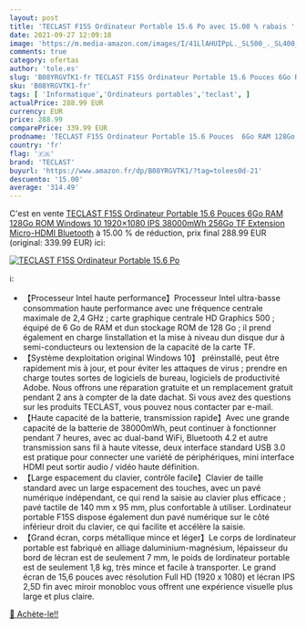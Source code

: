 ```yaml
---
layout: post
title: 'TECLAST F15S Ordinateur Portable 15.6 Po avec 15.00 % rabais '
date: 2021-09-27 12:09:18
image: 'https://m.media-amazon.com/images/I/41LlAHUIPpL._SL500_._SL400_.jpg'
comments: true
category: ofertas
author: 'tole.es'
slug: 'B08YRGVTK1-fr TECLAST F15S Ordinateur Portable 15.6 Pouces 6Go RAM 128Go...'
sku: 'B08YRGVTK1-fr'
tags: [ 'Informatique','Ordinateurs portables','teclast', ]
actualPrice: 288.99 EUR
currency: EUR
price: 288.99
comparePrice: 339.99 EUR
prodname: 'TECLAST F15S Ordinateur Portable 15.6 Pouces  6Go RAM 128Go ROM  Windows 10  1920×1080 IPS  38000mWh  256Go TF Extension  Micro-HDMI  Bluetooth'
country: 'fr'
flag: '🇫🇷'
brand: 'TECLAST'
buyurl: 'https://www.amazon.fr/dp/B08YRGVTK1/?tag=tolees0d-21'
descuento: '15.00'
average: '314.49'
---
```


C'est en vente [TECLAST F15S Ordinateur Portable 15.6 Pouces  6Go RAM 128Go ROM  Windows 10  1920×1080 IPS  38000mWh  256Go TF Extension  Micro-HDMI  Bluetooth](https://www.amazon.fr/dp/B08YRGVTK1/?tag=tolees0d-21)  à  15.00 % de réduction, prix final  288.99 EUR (original: 339.99 EUR) ici:

[![TECLAST F15S Ordinateur Portable 15.6 Po](https://m.media-amazon.com/images/I/41LlAHUIPpL._SL500_._SL400_.jpg)](https://www.amazon.fr/dp/B08YRGVTK1/?tag=tolees0d-21)

ℹ️:

- 【Processeur Intel haute performance】Processeur Intel ultra-basse consommation haute performance avec une fréquence centrale maximale de 2,4 GHz ; carte graphique centrale HD Graphics 500 ; équipé de 6 Go de RAM et dun stockage ROM de 128 Go ; il prend également en charge linstallation et la mise à niveau dun disque dur à semi-conducteurs ou lextension de la capacité de la carte TF.
- 【Système dexploitation original Windows 10】 préinstallé, peut être rapidement mis à jour, et pour éviter les attaques de virus ; prendre en charge toutes sortes de logiciels de bureau, logiciels de productivité Adobe. Nous offrons une réparation gratuite et un remplacement gratuit pendant 2 ans à compter de la date dachat. Si vous avez des questions sur les produits TECLAST, vous pouvez nous contacter par e-mail.
- 【Haute capacité de la batterie, transmission rapide】Avec une grande capacité de la batterie de 38000mWh, peut continuer à fonctionner pendant 7 heures, avec ac dual-band WiFi, Bluetooth 4.2 et autre transmission sans fil à haute vitesse, deux interface standard USB 3.0 est pratique pour connecter une variété de périphériques, mini interface HDMI peut sortir audio / vidéo haute définition.
- 【Large espacement du clavier, contrôle facile】Clavier de taille standard avec un large espacement des touches, avec un pavé numérique indépendant, ce qui rend la saisie au clavier plus efficace ; pavé tactile de 140 mm x 95 mm, plus confortable à utiliser. Lordinateur portable F15S dispose également dun pavé numérique sur le côté inférieur droit du clavier, ce qui facilite et accélère la saisie.
- 【Grand écran, corps métallique mince et léger】Le corps de lordinateur portable est fabriqué en alliage daluminium-magnésium, lépaisseur du bord de lécran est de seulement 7 mm, le poids de lordinateur portable est de seulement 1,8 kg, très mince et facile à transporter. Le grand écran de 15,6 pouces avec résolution Full HD (1920 x 1080) et lécran IPS 2,5D fin avec miroir monobloc vous offrent une expérience visuelle plus large et plus claire.

[🛒 Achète-le!!](https://www.amazon.fr/dp/B08YRGVTK1/?tag=tolees0d-21)

